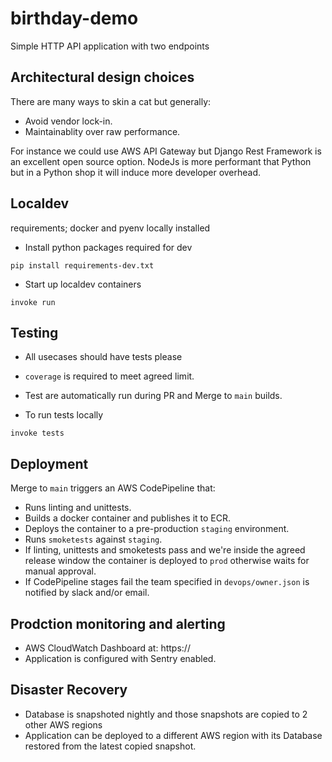 # birthday-demo

Simple HTTP API application with two endpoints

## Architectural design choices

There are many ways to skin a cat but generally:

- Avoid vendor lock-in.
- Maintainablity over raw performance.

For instance we could use AWS API Gateway but Django Rest Framework is an excellent open source option.
NodeJs is more performant that Python but in a Python shop it will induce more developer overhead.

## Localdev

requirements; docker and pyenv locally installed

- Install python packages required for dev
```
pip install requirements-dev.txt
```

- Start up localdev containers
```
invoke run
```

## Testing

- All usecases should have tests please
- `coverage` is required to meet agreed limit.
- Test are automatically run during PR and Merge to `main` builds.

- To run tests locally
```
invoke tests
```

## Deployment

Merge to `main` triggers an AWS CodePipeline that:
- Runs linting and unittests.
- Builds a docker container and publishes it to ECR.
- Deploys the container to a pre-production `staging` environment.
- Runs `smoketests` against `staging`.
- If linting, unittests and smoketests pass and we're inside the agreed release window the container is deployed to `prod` otherwise waits for manual approval.
- If CodePipeline stages fail the team specified in `devops/owner.json` is notified by slack and/or email.


## Prodction monitoring and alerting

- AWS CloudWatch Dashboard at: https://
- Application is configured with Sentry enabled.


## Disaster Recovery

- Database is snapshoted nightly and those snapshots are copied to 2 other AWS regions
- Application can be deployed to a different AWS region with its Database restored from the latest copied snapshot.
